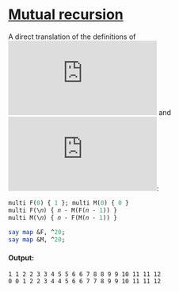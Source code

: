 [1]: https://rosettacode.org/wiki/Mutual_recursion

# [Mutual recursion][1]

A direct translation of the definitions of ![image](https://rosettacode.org/mw/index.php?title=Special:MathShowImage&hash=800618943025315f869e4e1f09471012&mode=mathml) and ![image](https://rosettacode.org/mw/index.php?title=Special:MathShowImage&hash=69691c7bdcc3ce6d5d8a1361f22d04ac&mode=mathml):

```perl
multi F(0) { 1 }; multi M(0) { 0 }
multi F(\𝑛) { 𝑛 - M(F(𝑛 - 1)) }
multi M(\𝑛) { 𝑛 - F(M(𝑛 - 1)) }
 
say map &F, ^20;
say map &M, ^20;
```

#### Output:
```
1 1 2 2 3 3 4 5 5 6 6 7 8 8 9 9 10 11 11 12
0 0 1 2 2 3 4 4 5 6 6 7 7 8 9 9 10 11 11 12
```